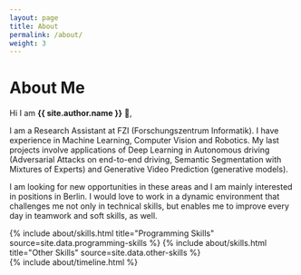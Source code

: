 ```yaml
---
layout: page
title: About
permalink: /about/
weight: 3
---
```


# **About Me**

Hi I am **{{ site.author.name }}** :wave:,<br>

I am a Research Assistant at FZI (Forschungszentrum Informatik). I have experience in Machine Learning, Computer Vision and Robotics. My last projects involve applications of Deep Learning in Autonomous driving (Adversarial Attacks on end-to-end driving, Semantic Segmentation with Mixtures of Experts) and Generative Video Prediction (generative models). 

I am looking for new opportunities in these areas and I am mainly interested in positions in Berlin. I would love to work in a dynamic environment that challenges me not only in technical skills, but enables me to improve every day in teamwork and soft skills, as well.

<div class="row">
{% include about/skills.html title="Programming Skills" source=site.data.programming-skills %}
{% include about/skills.html title="Other Skills" source=site.data.other-skills %}
</div>

<div class="row">
{% include about/timeline.html %}
</div>
